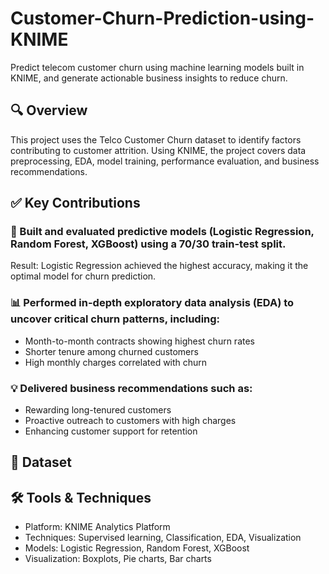 # Customer-Churn-Prediction-using-KNIME
<p>Predict telecom customer churn using machine learning models built in KNIME, and generate actionable business insights to reduce churn.</p>

## 🔍 Overview
<p>This project uses the Telco Customer Churn dataset to identify factors contributing to customer attrition. Using KNIME, the project covers data preprocessing, EDA, model training, performance evaluation, and business recommendations.</p>

## ✅ Key Contributions

### 🧠 Built and evaluated predictive models (Logistic Regression, Random Forest, XGBoost) using a 70/30 train-test split.
Result: Logistic Regression achieved the highest accuracy, making it the optimal model for churn prediction.

### 📊 Performed in-depth exploratory data analysis (EDA) to uncover critical churn patterns, including:
<ul>
  <li>Month-to-month contracts showing highest churn rates</li>
  <li>Shorter tenure among churned customers</li>
  <li>High monthly charges correlated with churn</li>
</ul>

### 💡 Delivered business recommendations such as:
<ul>
  <li>Rewarding long-tenured customers</li>
  <li>Proactive outreach to customers with high charges</li>
  <li>Enhancing customer support for retention</li>
</ul>

## 📎 Dataset

## 🛠️ Tools & Techniques
<ul>
  <li>Platform: KNIME Analytics Platform</li>
  <li>Techniques: Supervised learning, Classification, EDA, Visualization</li>
  <li>Models: Logistic Regression, Random Forest, XGBoost</li>
  <li>Visualization: Boxplots, Pie charts, Bar charts</li>
